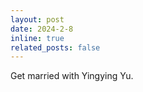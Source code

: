 ```yaml
---
layout: post
date: 2024-2-8 
inline: true
related_posts: false
---
```


Get married with Yingying Yu.  

